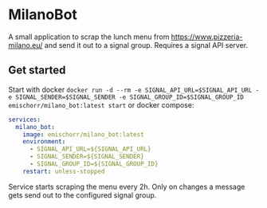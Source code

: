 # MilanoBot

A small application to scrap the lunch menu from https://www.pizzeria-milano.eu/ and send it out to a signal group. Requires a signal API server.

## Get started

Start with docker `docker run -d --rm -e SIGNAL_API_URL=$SIGNAL_API_URL -e SIGNAL_SENDER=$SIGNAL_SENDER -e SIGNAL_GROUP_ID=$SIGNAL_GROUP_ID emischorr/milano_bot:latest start`
or docker compose:
```yaml
services:
  milano_bot:
    image: emischorr/milano_bot:latest
    environment:
      - SIGNAL_API_URL=${SIGNAL_API_URL}
      - SIGNAL_SENDER=${SIGNAL_SENDER}
      - SIGNAL_GROUP_ID=${SIGNAL_GROUP_ID}
    restart: unless-stopped
```

Service starts scraping the menu every 2h. Only on changes a message gets send out to the configured signal group.
